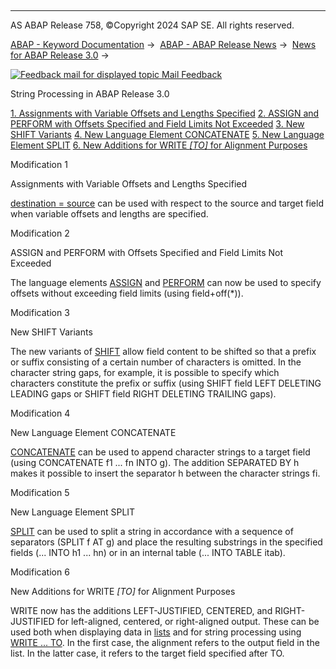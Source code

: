   

* * *

AS ABAP Release 758, ©Copyright 2024 SAP SE. All rights reserved.

[ABAP - Keyword Documentation](javascript:call_link\('abenabap.htm'\)) →  [ABAP - ABAP Release News](javascript:call_link\('abennews.htm'\)) →  [News for ABAP Release 3.0](javascript:call_link\('abennews-30.htm'\)) → 

 [![](Mail.gif?object=Mail.gif "Feedback mail for displayed topic") Mail Feedback](mailto:f1_help@sap.com?subject=Feedback%20on%20ABAP%20Documentation&body=Document:%20String%20Processing%20in%20ABAP%20Release%203.0%2C%20ABENNEWS-30-STRING%2C%20758%0D%0A%0D%0AError:%0D%0A%0D%0A%0D%0A%0D%0ASuggestion%20for%20improvement:)

String Processing in ABAP Release 3.0

[1\. Assignments with Variable Offsets and Lengths Specified](#!ABAP_MODIFICATION_1@1@)
[2\. ASSIGN and PERFORM with Offsets Specified and Field Limits Not Exceeded](#!ABAP_MODIFICATION_2@2@)
[3\. New SHIFT Variants](#!ABAP_MODIFICATION_3@3@)
[4\. New Language Element CONCATENATE](#!ABAP_MODIFICATION_4@4@)
[5\. New Language Element SPLIT](#!ABAP_MODIFICATION_5@5@)
[6\. New Additions for WRITE *\[*TO*\]* for Alignment Purposes](#!ABAP_MODIFICATION_6@6@)

Modification 1   

Assignments with Variable Offsets and Lengths Specified

[destination = source](javascript:call_link\('abapmove.htm'\)) can be used with respect to the source and target field when variable offsets and lengths are specified.

Modification 2   

ASSIGN and PERFORM with Offsets Specified and Field Limits Not Exceeded

The language elements [ASSIGN](javascript:call_link\('abapassign.htm'\)) and [PERFORM](javascript:call_link\('abapperform.htm'\)) can now be used to specify offsets without exceeding field limits (using field+off(\*)).

Modification 3   

New SHIFT Variants

The new variants of [SHIFT](javascript:call_link\('abapshift.htm'\)) allow field content to be shifted so that a prefix or suffix consisting of a certain number of characters is omitted. In the character string gaps, for example, it is possible to specify which characters constitute the prefix or suffix (using SHIFT field LEFT DELETING LEADING gaps or SHIFT field RIGHT DELETING TRAILING gaps).

Modification 4   

New Language Element CONCATENATE

[CONCATENATE](javascript:call_link\('abapconcatenate.htm'\)) can be used to append character strings to a target field (using CONCATENATE f1 ... fn INTO g). The addition SEPARATED BY h makes it possible to insert the separator h between the character strings fi.

Modification 5   

New Language Element SPLIT

[SPLIT](javascript:call_link\('abapsplit.htm'\)) can be used to split a string in accordance with a sequence of separators (SPLIT f AT g) and place the resulting substrings in the specified fields (... INTO h1 ... hn) or in an internal table (... INTO TABLE itab).

Modification 6   

New Additions for WRITE *\[*TO*\]* for Alignment Purposes

WRITE now has the additions LEFT-JUSTIFIED, CENTERED, and RIGHT-JUSTIFIED for left-aligned, centered, or right-aligned output. These can be used both when displaying data in [lists](javascript:call_link\('abapwrite-.htm'\)) and for string processing using [WRITE ... TO](javascript:call_link\('abapwrite_to.htm'\)). In the first case, the alignment refers to the output field in the list. In the latter case, it refers to the target field specified after TO.